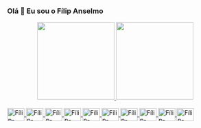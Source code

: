 ### Olá 👋 Eu sou o Fílip Anselmo


<div align="center">
  <a href="https://github.com/filipanselmo11">
  <img height="180em" src="https://github-readme-stats.vercel.app/api?username=filipanselmo11&show_icons=true&theme=merko&include_all_commits=true&count_private=true"/>
  <img height="180em" src="https://github-readme-stats.vercel.app/api/top-langs/?username=filipanselmo11&layout=compact&langs_count=7&theme=merko"/>
</div>
  
  <div style="display: inline_block"><br>
  
  <img align="center" alt="Fílip-Vue" height="30" width="40" src="https://cdn.jsdelivr.net/gh/devicons/devicon/icons/vuejs/vuejs-original.svg">
<img align="center" alt="Fílip-Vuetify" height="30" width="40" src="https://cdn.jsdelivr.net/gh/devicons/devicon/icons/vuetify/vuetify-original.svg">
<img align="center" alt="Fílip-JavaScript" height="30" width="40" src="https://cdn.jsdelivr.net/gh/devicons/devicon/icons/javascript/javascript-original.svg">
<img align="center" alt="Fílip-Html" height="30" width="40" src="https://cdn.jsdelivr.net/gh/devicons/devicon/icons/html5/html5-original.svg">
<img align="center" alt="Fílip-bootstrap" height="30" width="40" src="https://cdn.jsdelivr.net/gh/devicons/devicon/icons/bootstrap/bootstrap-original.svg">
<img align="center" alt="Fílip-Angular" height="30" width="40" src="https://cdn.jsdelivr.net/gh/devicons/devicon/icons/angularjs/angularjs-original.svg">
<img align="center" alt="Fílip-CSS3" height="30" width="40" src="https://cdn.jsdelivr.net/gh/devicons/devicon/icons/css3/css3-original.svg">
<img align="center" alt="Fílip-CSS3" height="30" width="40" src="https://cdn.jsdelivr.net/gh/devicons/devicon/icons/typescript/typescript-original.svg">
<img align="center" alt="Fílip-CSS3" height="30" width="40" src="https://cdn.jsdelivr.net/gh/devicons/devicon/icons/jupyter/jupyter-original.svg">
<img align="center" alt="Fílip-CSS3" height="30" width="40" src="https://cdn.jsdelivr.net/gh/devicons/devicon/icons/react/react-original.svg">
</div>
